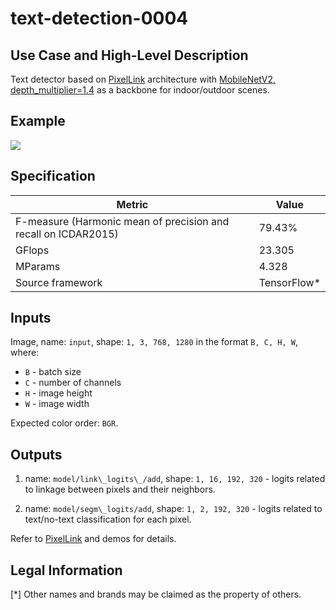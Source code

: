 # text-detection-0004

## Use Case and High-Level Description

Text detector based on [PixelLink](https://arxiv.org/abs/1801.01315) architecture with [MobileNetV2, depth_multiplier=1.4](https://arxiv.org/abs/1801.04381) as a backbone for indoor/outdoor scenes.

## Example

![](./text-detection-0004.png)

## Specification

| Metric                                                        | Value                   |
|---------------------------------------------------------------|-------------------------|
| F-measure (Harmonic mean of precision and recall on ICDAR2015)| 79.43%                  |
| GFlops                                                        | 23.305                  |
| MParams                                                       | 4.328                   |
| Source framework                                              | TensorFlow\*            |

## Inputs

Image, name: `input`, shape: `1, 3, 768, 1280` in the format `B, C, H, W`, where:

- `B` - batch size
- `C` - number of channels
- `H` - image height
- `W` - image width

Expected color order: `BGR`.

## Outputs

1. name: `model/link\_logits\_/add`, shape: `1, 16, 192, 320` - logits related to linkage between pixels and their neighbors.

2. name: `model/segm\_logits/add`, shape: `1, 2, 192, 320` - logits related to text/no-text classification for each pixel.

Refer to [PixelLink](https://arxiv.org/abs/1801.01315) and demos for details.

## Legal Information
[*] Other names and brands may be claimed as the property of others.
